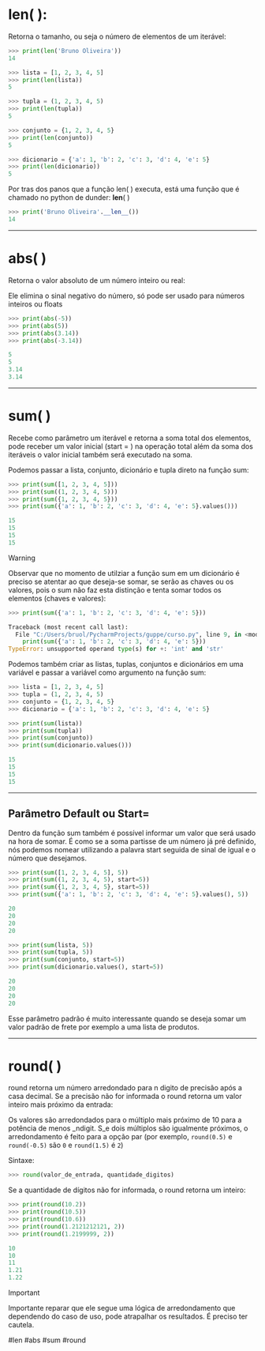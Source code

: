 # len( ):

Retorna o tamanho, ou seja o número de elementos de um iterável:

```python
>>> print(len('Bruno Oliveira'))
14

>>> lista = [1, 2, 3, 4, 5]
>>> print(len(lista))
5

>>> tupla = (1, 2, 3, 4, 5)
>>> print(len(tupla))
5

>>> conjunto = {1, 2, 3, 4, 5}
>>> print(len(conjunto))
5

>>> dicionario = {'a': 1, 'b': 2, 'c': 3, 'd': 4, 'e': 5}
>>> print(len(dicionario))
5

```

Por tras dos panos que a função len( ) executa, está uma função que é chamado no python de dunder: **len**( )

```python
>>> print('Bruno Oliveira'.__len__())
14
```

---

# abs( )

Retorna o valor absoluto de um número inteiro ou real:

Ele elimina o sinal negativo do número, só pode ser usado para números inteiros ou floats

```python
>>> print(abs(-5))
>>> print(abs(5))
>>> print(abs(3.14))
>>> print(abs(-3.14))

5
5
3.14
3.14
```

---

# sum( )

Recebe como parâmetro um iterável e retorna a soma total dos elementos, pode receber um valor inicial (start = ) na operação total além da soma dos iteráveis o valor inicial também será executado na soma.

Podemos passar a lista, conjunto, dicionário e tupla direto na função sum:

```python
>>> print(sum([1, 2, 3, 4, 5]))
>>> print(sum((1, 2, 3, 4, 5)))
>>> print(sum({1, 2, 3, 4, 5}))
>>> print(sum({'a': 1, 'b': 2, 'c': 3, 'd': 4, 'e': 5}.values()))

15
15
15
15
```

>[!warning]
>Observar que no momento de utilziar a função sum em um dicionário é preciso se atentar ao que deseja-se somar, se serão as chaves ou os valores, pois o sum não faz esta distinção e tenta somar todos os elementos (chaves e valores):

```python
>>> print(sum({'a': 1, 'b': 2, 'c': 3, 'd': 4, 'e': 5}))

Traceback (most recent call last):
  File "C:/Users/bruol/PycharmProjects/guppe/curso.py", line 9, in <module>
    print(sum({'a': 1, 'b': 2, 'c': 3, 'd': 4, 'e': 5}))
TypeError: unsupported operand type(s) for +: 'int' and 'str'
```

Podemos também criar as listas, tuplas, conjuntos e dicionários em uma variável e passar a variável como argumento na função sum:

```python
>>> lista = [1, 2, 3, 4, 5]
>>> tupla = (1, 2, 3, 4, 5)
>>> conjunto = {1, 2, 3, 4, 5}
>>> dicionario = {'a': 1, 'b': 2, 'c': 3, 'd': 4, 'e': 5}

>>> print(sum(lista))
>>> print(sum(tupla))
>>> print(sum(conjunto))
>>> print(sum(dicionario.values()))

15
15
15
15
```

---

## Parâmetro Default ou Start=

Dentro da função sum também é possível informar um valor que será usado na hora de somar. É como se a soma partisse de um número já pré definido, nós podemos nomear utilizando a palavra start seguida de sinal de igual e o número que desejamos.

```python
>>> print(sum([1, 2, 3, 4, 5], 5))
>>> print(sum((1, 2, 3, 4, 5), start=5))
>>> print(sum({1, 2, 3, 4, 5}, start=5))
>>> print(sum({'a': 1, 'b': 2, 'c': 3, 'd': 4, 'e': 5}.values(), 5))

20
20
20
20
```

```python
>>> print(sum(lista, 5))
>>> print(sum(tupla, 5))
>>> print(sum(conjunto, start=5))
>>> print(sum(dicionario.values(), start=5))

20
20
20
20
```

Esse parâmetro padrão é muito interessante quando se deseja somar um valor padrão de frete por exemplo a uma lista de produtos.

---

# round( )

round retorna um número arredondado para n digito de precisão após a casa decimal. Se a precisão não for informada o round retorna um valor inteiro mais próximo da entrada:

Os valores são arredondados para o múltiplo mais próximo de 10 para a potência de menos _ndigit. S_e dois múltiplos são igualmente próximos, o arredondamento é feito para a opção par (por exemplo, `round(0.5)` e `round(-0.5)` são `0` e `round(1.5)` é `2`)

Sintaxe:

```python
>>> round(valor_de_entrada, quantidade_digitos)
```

Se a quantidade de dígitos não for informada, o round retorna um inteiro:

```python
>>> print(round(10.2))
>>> print(round(10.5))
>>> print(round(10.6))
>>> print(round(1.2121212121, 2))
>>> print(round(1.2199999, 2))

10
10
11
1.21
1.22
```

>[!important]
>Importante reparar que ele segue uma lógica de arredondamento que dependendo do caso de uso, pode atrapalhar os resultados. É preciso ter cautela.

#len #abs #sum #round